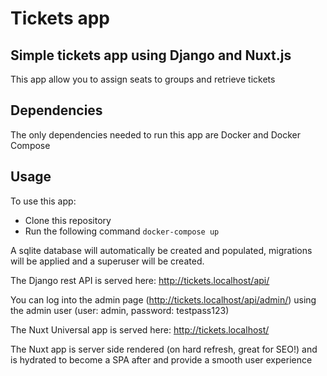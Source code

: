 # Tickets app

## Simple tickets app using Django and Nuxt.js

This app allow you to assign seats to groups and retrieve tickets

## Dependencies

The only dependencies needed to run this app are Docker and Docker Compose

## Usage

To use this app:

- Clone this repository
- Run the following command `docker-compose up`

A sqlite database will automatically be created and populated, migrations will be applied and a superuser will be created.

The Django rest API is served here: http://tickets.localhost/api/

You can log into the admin page (http://tickets.localhost/api/admin/) using the admin user (user: admin, password: testpass123)

The Nuxt Universal app is served here: http://tickets.localhost/

The Nuxt app is server side rendered (on hard refresh, great for SEO!) and is hydrated to become a SPA after and provide a smooth user experience